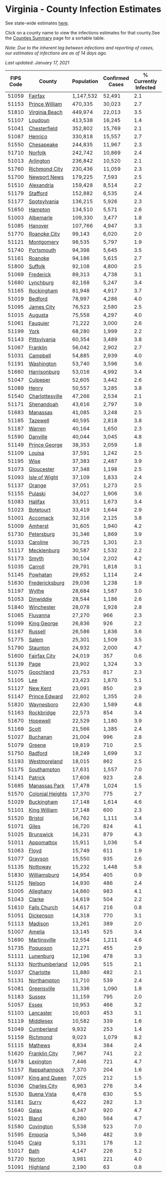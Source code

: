 # Virginia - County Infection Estimates

See state-wide estimates [here](/infections/us-va).

Click on a county name to view the infections estimates for that county.See the [Counties Summary](/infections/summary-counties) page for a sortable table.

*Note: Due to the inherent lag between infections and reporting of cases, our estimates of infections are as of 14 days ago.*

*Last updated: January 17, 2021*

|   FIPS Code |                               County |   Population |   Confirmed Cases |   % Currently Infected |   % Total Infected |
|-------------|--------------------------------------|--------------|-------------------|------------------------|--------------------|
|       51059 |                   [Fairfax](fairfax) |    1,147,532 |            52,491 |                    2.1 |               16.6 |
|       51153 |     [Prince William](prince-william) |      470,335 |            30,023 |                    2.7 |               22.7 |
|       51810 |     [Virginia Beach](virginia-beach) |      449,974 |            22,013 |                    3.5 |               15.4 |
|       51107 |                   [Loudoun](loudoun) |      413,538 |            16,245 |                    1.4 |               13.7 |
|       51041 |         [Chesterfield](chesterfield) |      352,802 |            15,769 |                    2.1 |               14.8 |
|       51087 |                   [Henrico](henrico) |      330,818 |            15,557 |                    2.7 |               15.9 |
|       51550 |             [Chesapeake](chesapeake) |      244,835 |            11,967 |                    2.3 |               14.8 |
|       51710 |                   [Norfolk](norfolk) |      242,742 |            10,869 |                    2.4 |               14.5 |
|       51013 |               [Arlington](arlington) |      236,842 |            10,520 |                    2.1 |               16.3 |
|       51760 |       [Richmond City](richmond-city) |      230,436 |            11,059 |                    2.3 |               16.2 |
|       51700 |         [Newport News](newport-news) |      179,225 |             7,593 |                    2.5 |               13.3 |
|       51510 |             [Alexandria](alexandria) |      159,428 |             8,514 |                    2.2 |               20.0 |
|       51179 |                 [Stafford](stafford) |      152,882 |             6,535 |                    2.4 |               14.1 |
|       51177 |         [Spotsylvania](spotsylvania) |      136,215 |             5,926 |                    2.3 |               14.2 |
|       51650 |                   [Hampton](hampton) |      134,510 |             5,571 |                    2.6 |               13.0 |
|       51003 |               [Albemarle](albemarle) |      109,330 |             3,477 |                    1.8 |               10.3 |
|       51085 |                   [Hanover](hanover) |      107,766 |             4,947 |                    3.3 |               14.9 |
|       51770 |         [Roanoke City](roanoke-city) |       99,143 |             6,020 |                    2.0 |               18.6 |
|       51121 |             [Montgomery](montgomery) |       98,535 |             5,797 |                    1.9 |               18.1 |
|       51740 |             [Portsmouth](portsmouth) |       94,398 |             5,645 |                    3.5 |               19.5 |
|       51161 |                   [Roanoke](roanoke) |       94,186 |             5,615 |                    2.7 |               17.9 |
|       51800 |                   [Suffolk](suffolk) |       92,108 |             4,800 |                    2.5 |               17.0 |
|       51069 |               [Frederick](frederick) |       89,313 |             4,738 |                    3.1 |               16.9 |
|       51680 |               [Lynchburg](lynchburg) |       82,168 |             5,247 |                    3.4 |               19.4 |
|       51165 |             [Rockingham](rockingham) |       81,948 |             4,917 |                    3.7 |               20.0 |
|       51019 |                   [Bedford](bedford) |       78,997 |             4,286 |                    4.0 |               15.9 |
|       51095 |             [James City](james-city) |       76,523 |             2,580 |                    2.5 |               11.2 |
|       51015 |                   [Augusta](augusta) |       75,558 |             4,297 |                    4.0 |               17.4 |
|       51061 |                 [Fauquier](fauquier) |       71,222 |             3,000 |                    2.6 |               14.1 |
|       51199 |                         [York](york) |       68,280 |             1,999 |                    2.2 |                9.2 |
|       51143 |         [Pittsylvania](pittsylvania) |       60,354 |             3,489 |                    3.8 |               17.4 |
|       51067 |                 [Franklin](franklin) |       56,042 |             2,902 |                    2.7 |               15.4 |
|       51031 |                 [Campbell](campbell) |       54,885 |             2,939 |                    4.0 |               15.3 |
|       51191 |             [Washington](washington) |       53,740 |             3,596 |                    3.6 |               20.4 |
|       51660 |         [Harrisonburg](harrisonburg) |       53,016 |             4,992 |                    3.4 |               33.7 |
|       51047 |                 [Culpeper](culpeper) |       52,605 |             3,442 |                    2.6 |               23.2 |
|       51089 |                       [Henry](henry) |       50,557 |             3,285 |                    3.8 |               20.3 |
|       51540 |   [Charlottesville](charlottesville) |       47,266 |             2,534 |                    2.1 |               17.3 |
|       51171 |             [Shenandoah](shenandoah) |       43,616 |             2,797 |                    3.9 |               22.0 |
|       51683 |                 [Manassas](manassas) |       41,085 |             3,248 |                    2.5 |               31.3 |
|       51185 |                 [Tazewell](tazewell) |       40,595 |             2,818 |                    3.8 |               20.9 |
|       51187 |                     [Warren](warren) |       40,164 |             1,650 |                    2.3 |               13.6 |
|       51590 |                 [Danville](danville) |       40,044 |             3,045 |                    4.8 |               23.3 |
|       51149 |       [Prince George](prince-george) |       38,353 |             2,059 |                    1.8 |               17.1 |
|       51109 |                     [Louisa](louisa) |       37,591 |             1,242 |                    2.5 |               10.5 |
|       51195 |                         [Wise](wise) |       37,383 |             2,487 |                    3.9 |               20.3 |
|       51073 |             [Gloucester](gloucester) |       37,348 |             1,198 |                    2.5 |                9.8 |
|       51093 |       [Isle of Wight](isle-of-wight) |       37,109 |             1,833 |                    2.4 |               16.3 |
|       51137 |                     [Orange](orange) |       37,051 |             1,273 |                    2.5 |               11.0 |
|       51155 |                   [Pulaski](pulaski) |       34,027 |             1,906 |                    3.6 |               16.9 |
|       51083 |                   [Halifax](halifax) |       33,911 |             1,673 |                    3.4 |               13.8 |
|       51023 |               [Botetourt](botetourt) |       33,419 |             1,644 |                    2.9 |               15.0 |
|       51001 |                 [Accomack](accomack) |       32,316 |             2,125 |                    3.8 |               27.9 |
|       51009 |                   [Amherst](amherst) |       31,605 |             1,940 |                    4.2 |               18.3 |
|       51730 |             [Petersburg](petersburg) |       31,346 |             1,869 |                    3.9 |               19.0 |
|       51033 |                 [Caroline](caroline) |       30,725 |             1,301 |                    2.3 |               13.3 |
|       51117 |           [Mecklenburg](mecklenburg) |       30,587 |             1,532 |                    2.2 |               17.4 |
|       51173 |                       [Smyth](smyth) |       30,104 |             2,202 |                    4.2 |               22.2 |
|       51035 |                   [Carroll](carroll) |       29,791 |             1,818 |                    3.1 |               19.4 |
|       51145 |                 [Powhatan](powhatan) |       29,652 |             1,114 |                    2.4 |               11.3 |
|       51630 |     [Fredericksburg](fredericksburg) |       29,036 |             1,238 |                    1.9 |               14.4 |
|       51197 |                       [Wythe](wythe) |       28,684 |             1,587 |                    3.0 |               16.9 |
|       51053 |               [Dinwiddie](dinwiddie) |       28,544 |             1,186 |                    2.6 |               13.0 |
|       51840 |             [Winchester](winchester) |       28,078 |             1,928 |                    2.8 |               22.5 |
|       51065 |                 [Fluvanna](fluvanna) |       27,270 |               966 |                    2.3 |               12.1 |
|       51099 |           [King George](king-george) |       26,836 |               926 |                    2.2 |               11.0 |
|       51167 |                   [Russell](russell) |       26,586 |             1,836 |                    3.6 |               20.7 |
|       51775 |                       [Salem](salem) |       25,301 |             1,509 |                    3.5 |               17.8 |
|       51790 |                 [Staunton](staunton) |       24,932 |             2,000 |                    4.7 |               24.2 |
|       51600 |         [Fairfax City](fairfax-city) |       24,019 |               357 |                    0.6 |                5.3 |
|       51139 |                         [Page](page) |       23,902 |             1,324 |                    3.3 |               19.2 |
|       51075 |               [Goochland](goochland) |       23,753 |               817 |                    2.3 |               11.8 |
|       51105 |                           [Lee](lee) |       23,423 |             1,870 |                    5.1 |               24.1 |
|       51127 |                 [New Kent](new-kent) |       23,091 |               850 |                    2.9 |               11.9 |
|       51147 |       [Prince Edward](prince-edward) |       22,802 |             1,355 |                    2.6 |               19.2 |
|       51820 |             [Waynesboro](waynesboro) |       22,630 |             1,589 |                    4.8 |               21.2 |
|       51163 |             [Rockbridge](rockbridge) |       22,573 |               854 |                    3.4 |               11.6 |
|       51670 |                 [Hopewell](hopewell) |       22,529 |             1,180 |                    3.9 |               17.0 |
|       51169 |                       [Scott](scott) |       21,566 |             1,385 |                    2.4 |               19.5 |
|       51027 |                 [Buchanan](buchanan) |       21,004 |               996 |                    2.8 |               14.7 |
|       51079 |                     [Greene](greene) |       19,819 |               710 |                    2.5 |               11.4 |
|       51750 |                   [Radford](radford) |       18,249 |             1,699 |                    3.2 |               28.5 |
|       51193 |         [Westmoreland](westmoreland) |       18,015 |               862 |                    2.5 |               15.5 |
|       51175 |           [Southampton](southampton) |       17,631 |             1,557 |                    7.0 |               30.0 |
|       51141 |                   [Patrick](patrick) |       17,608 |               923 |                    2.8 |               16.4 |
|       51685 |       [Manassas Park](manassas-park) |       17,478 |             1,024 |                    1.5 |               22.9 |
|       51570 | [Colonial Heights](colonial-heights) |       17,370 |               775 |                    2.7 |               15.4 |
|       51029 |             [Buckingham](buckingham) |       17,148 |             1,614 |                    4.6 |               35.9 |
|       51101 |         [King William](king-william) |       17,148 |               600 |                    2.3 |               10.8 |
|       51520 |                   [Bristol](bristol) |       16,762 |             1,111 |                    3.4 |               19.9 |
|       51071 |                       [Giles](giles) |       16,720 |               824 |                    4.1 |               14.7 |
|       51025 |               [Brunswick](brunswick) |       16,231 |               879 |                    4.3 |               17.1 |
|       51011 |             [Appomattox](appomattox) |       15,911 |             1,036 |                    5.4 |               19.5 |
|       51063 |                       [Floyd](floyd) |       15,749 |               611 |                    1.9 |               11.9 |
|       51077 |                   [Grayson](grayson) |       15,550 |               935 |                    2.6 |               18.8 |
|       51135 |                 [Nottoway](nottoway) |       15,232 |             1,448 |                    5.8 |               28.7 |
|       51830 |         [Williamsburg](williamsburg) |       14,954 |               405 |                    0.9 |                9.6 |
|       51125 |                     [Nelson](nelson) |       14,930 |               486 |                    2.4 |                9.9 |
|       51005 |               [Alleghany](alleghany) |       14,860 |               983 |                    4.1 |               19.7 |
|       51043 |                     [Clarke](clarke) |       14,619 |               504 |                    2.2 |               10.7 |
|       51610 |         [Falls Church](falls-church) |       14,617 |               216 |                    0.8 |                6.2 |
|       51051 |               [Dickenson](dickenson) |       14,318 |               770 |                    3.1 |               16.4 |
|       51113 |                   [Madison](madison) |       13,261 |               389 |                    2.0 |                9.6 |
|       51007 |                     [Amelia](amelia) |       13,145 |               525 |                    3.4 |               12.4 |
|       51690 |         [Martinsville](martinsville) |       12,554 |             1,211 |                    4.6 |               29.7 |
|       51735 |                 [Poquoson](poquoson) |       12,271 |               455 |                    2.9 |               11.2 |
|       51111 |               [Lunenburg](lunenburg) |       12,196 |               478 |                    3.3 |               12.2 |
|       51133 |     [Northumberland](northumberland) |       12,095 |               515 |                    2.1 |               13.4 |
|       51037 |               [Charlotte](charlotte) |       11,880 |               482 |                    2.1 |               12.2 |
|       51131 |           [Northampton](northampton) |       11,710 |               539 |                    2.4 |               19.9 |
|       51081 |           [Greensville](greensville) |       11,336 |             1,090 |                    1.8 |               34.3 |
|       51183 |                     [Sussex](sussex) |       11,159 |               795 |                    2.0 |               25.3 |
|       51057 |                       [Essex](essex) |       10,953 |               466 |                    3.2 |               14.1 |
|       51103 |               [Lancaster](lancaster) |       10,603 |               453 |                    3.1 |               13.0 |
|       51119 |               [Middlesex](middlesex) |       10,582 |               339 |                    1.6 |               10.0 |
|       51049 |             [Cumberland](cumberland) |        9,932 |               253 |                    1.4 |                8.6 |
|       51159 |                 [Richmond](richmond) |        9,023 |             1,079 |                    8.2 |               45.3 |
|       51115 |                   [Mathews](mathews) |        8,834 |               384 |                    2.4 |               13.0 |
|       51620 |       [Franklin City](franklin-city) |        7,967 |               741 |                    2.2 |               30.3 |
|       51678 |               [Lexington](lexington) |        7,446 |               721 |                    4.7 |               28.9 |
|       51157 |         [Rappahannock](rappahannock) |        7,370 |               204 |                    1.6 |                8.9 |
|       51097 |     [King and Queen](king-and-queen) |        7,025 |               212 |                    1.5 |                9.7 |
|       51036 |         [Charles City](charles-city) |        6,963 |               276 |                    3.4 |               13.3 |
|       51530 |           [Buena Vista](buena-vista) |        6,478 |               630 |                    5.5 |               29.6 |
|       51181 |                       [Surry](surry) |        6,422 |               282 |                    1.3 |               13.7 |
|       51640 |                       [Galax](galax) |        6,347 |               920 |                    4.7 |               50.1 |
|       51021 |                       [Bland](bland) |        6,280 |               564 |                    4.7 |               27.2 |
|       51580 |               [Covington](covington) |        5,538 |               523 |                    7.0 |               27.3 |
|       51595 |                   [Emporia](emporia) |        5,346 |               482 |                    3.9 |               32.1 |
|       51045 |                       [Craig](craig) |        5,131 |               178 |                    1.2 |               10.3 |
|       51017 |                         [Bath](bath) |        4,147 |               226 |                    5.2 |               16.0 |
|       51720 |                     [Norton](norton) |        3,981 |               221 |                    4.0 |               16.9 |
|       51091 |                 [Highland](highland) |        2,190 |                63 |                    0.8 |                9.4 |